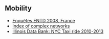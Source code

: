 ## Mobility 
* [Enquêtes ENTD 2008, France](http://www.statistiques.developpement-durable.gouv.fr/transports/r/transport-voyageurs-deplacements.html?tx_ttnews%5Btt_news%5D=20552&cHash=e390720644fd50123285cd8f6fc4d008)
* [Index of complex networks](https://icon.colorado.edu)
* [Illinois Data Bank: NYC Taxi ride 2010-2013](https://databank.illinois.edu/datasets/IDB-9610843)